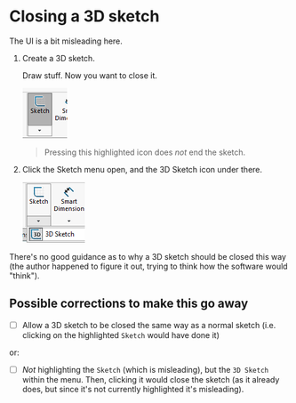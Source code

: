 # Closing a 3D sketch

The UI is a bit misleading here.

1. Create a 3D sketch.

   Draw stuff. Now you want to close it.

   ![](.images/sketch-end.png)

   >Pressing this highlighted icon does *not* end the sketch.

2. Click the Sketch menu open, and the 3D Sketch icon under there.

   ![](.images/sketch-3d-end.png)

There's no good guidance as to why a 3D sketch should be closed this way (the author happened to figure it out, trying to think how the software would "think").

## Possible corrections to make this go away

- [ ] Allow a 3D sketch to be closed the same way as a normal sketch (i.e. clicking on the highlighted `Sketch` would have done it)

or:

- [ ] *Not* highlighting the `Sketch` (which is misleading), but the `3D Sketch` within the menu. Then, clicking it would close the sketch (as it already does, but since it's not currently highlighted it's misleading).

